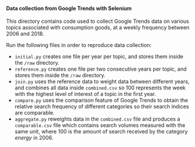 #### Data collection from Google Trends with Selenium

This directory contains code used to collect Google Trends data on various topics associated with consumption goods, at a weekly frequency between 2006 and 2018.

Run the following files in order to reproduce data collection:
- ```initial.py``` creates one file per year per topic, and stores them inside the ```/raw``` directory.
- ```reference.py``` creates one file per two consecutive years per topic, and stores them inside the ```/raw``` directory.
- ```join.py``` uses the reference data to weight data between different years, and combines all data inside ```combined.csv``` so 100 represents the week with the highest level of interest of a topic in the first year.
- ```compare.py``` uses the comparison feature of Google Trends to obtain the relative search frequency of different categories so their search indices are comparable.
- ```aggregate.py``` reweights data in the ```combined.csv``` file and produces a ```comparable.csv``` file which contains search volumes measured with the same unit, where 100 is the amount of search received by the category _energy_ in 2006.